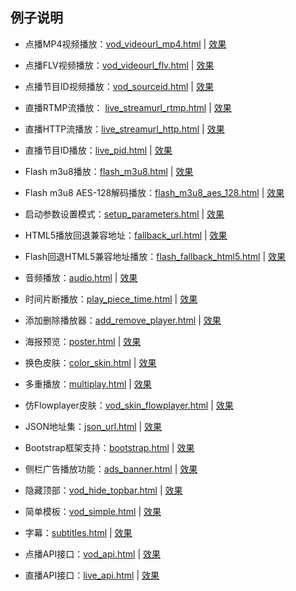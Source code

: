 ## 例子说明

* 点播MP4视频播放：[vod_videourl_mp4.html](vod_videourl_mp4.html) | [效果](https://h15945.github.io/sewise_player/demos/vod_videourl_mp4.html)

* 点播FLV视频播放：[vod_videourl_flv.html](vod_videourl_flv.html) | [效果](https://h15945.github.io/sewise_player/demos/vod_videourl_flv.html)

* 点播节目ID视频播放：[vod_sourceid.html](vod_sourceid.html) | [效果](https://h15945.github.io/sewise_player/demos/vod_sourceid.html)

* 直播RTMP流播放： [live_streamurl_rtmp.html](live_streamurl_rtmp.html) | [效果](https://h15945.github.io/sewise_player/demos/live_streamurl_rtmp.html)

* 直播HTTP流播放：[live_streamurl_http.html](live_streamurl_http.html) | [效果](https://h15945.github.io/sewise_player/demos/live_streamurl_http.html)

* 直播节目ID播放：[live_pid.html](live_pid.html) | [效果](https://h15945.github.io/sewise_player/demos/live_pid.html)

* Flash m3u8播放：[flash_m3u8.html](flash_m3u8.html) | [效果](https://h15945.github.io/sewise_player/demos/flash_m3u8.html)

* Flash m3u8 AES-128解码播放：[flash_m3u8_aes_128.html](flash_m3u8_aes_128.html) | [效果](https://h15945.github.io/sewise_player/demos/flash_m3u8_aes_128.html)

* 启动参数设置模式：[setup_parameters.html](setup_parameters.html) | [效果](https://h15945.github.io/sewise_player/demos/setup_parameters.html)

* HTML5播放回退兼容地址：[fallback_url.html](fallback_url.html) | [效果](https://h15945.github.io/sewise_player/demos/fallback_url.html)

* Flash回退HTML5兼容地址播放：[flash_fallback_html5.html](flash_fallback_html5.html) | [效果](https://h15945.github.io/sewise_player/demos/flash_fallback_html5.html)

* 音频播放：[audio.html](audio.html) | [效果](https://h15945.github.io/sewise_player/demos/audio.html)

* 时间片断播放：[play_piece_time.html](play_piece_time.html) | [效果](https://h15945.github.io/sewise_player/demos/play_piece_time.html)

* 添加删除播放器：[add_remove_player.html](add_remove_player.html) | [效果](https://h15945.github.io/sewise_player/demos/add_remove_player.html)

* 海报预览：[poster.html](poster.html) | [效果](https://h15945.github.io/sewise_player/demos/poster.html)

* 换色皮肤：[color_skin.html](color_skin.html) | [效果](https://h15945.github.io/sewise_player/demos/color_skin.html)

* 多重播放：[multiplay.html](multiplay.html) | [效果](https://h15945.github.io/sewise_player/demos/multiplay.html)

* 仿Flowplayer皮肤：[vod_skin_flowplayer.html](vod_skin_flowplayer.html) | [效果](https://h15945.github.io/sewise_player/demos/vod_skin_flowplayer.html)

* JSON地址集：[json_url.html](json_url.html) | [效果](https://h15945.github.io/sewise_player/demos/json_url.html)

* Bootstrap框架支持：[bootstrap.html](bootstrap.html) | [效果](https://h15945.github.io/sewise_player/demos/bootstrap.html)

* 侧栏广告播放功能：[ads_banner.html](ads_banner.html) | [效果](https://h15945.github.io/sewise_player/demos/ads_banner.html)

* 隐藏顶部：[vod_hide_topbar.html](vod_hide_topbar.html) | [效果](https://h15945.github.io/sewise_player/demos/vod_hide_topbar.html)

* 简单模板：[vod_simple.html](vod_simple.html) | [效果](https://h15945.github.io/sewise_player/demos/vod_simple.html)

* 字幕：[subtitles.html](subtitles.html) | [效果](https://h15945.github.io/sewise_player/demos/subtitles.html)

* 点播API接口：[vod_api.html](vod_api.html) | [效果](https://h15945.github.io/sewise_player/demos/vod_api.html)

* 直播API接口：[live_api.html](live_api.html) | [效果](https://h15945.github.io/sewise_player/demos/live_api.html)
